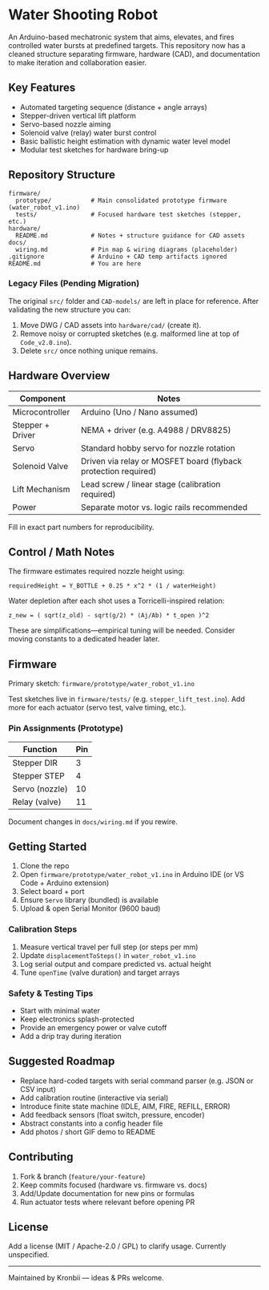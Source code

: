 # Water Shooting Robot

An Arduino-based mechatronic system that aims, elevates, and fires controlled water bursts at predefined targets. This repository now has a cleaned structure separating firmware, hardware (CAD), and documentation to make iteration and collaboration easier.

## Key Features
- Automated targeting sequence (distance + angle arrays)
- Stepper-driven vertical lift platform
- Servo-based nozzle aiming
- Solenoid valve (relay) water burst control
- Basic ballistic height estimation with dynamic water level model
- Modular test sketches for hardware bring-up

## Repository Structure
```
firmware/
  prototype/           # Main consolidated prototype firmware (water_robot_v1.ino)
  tests/               # Focused hardware test sketches (stepper, etc.)
hardware/
  README.md            # Notes + structure guidance for CAD assets
docs/
  wiring.md            # Pin map & wiring diagrams (placeholder)
.gitignore             # Arduino + CAD temp artifacts ignored
README.md              # You are here
```

### Legacy Files (Pending Migration)
The original `src/` folder and `CAD-models/` are left in place for reference. After validating the new structure you can:
1. Move DWG / CAD assets into `hardware/cad/` (create it).
2. Remove noisy or corrupted sketches (e.g. malformed line at top of `Code_v2.0.ino`).
3. Delete `src/` once nothing unique remains.

## Hardware Overview
| Component            | Notes |
|----------------------|-------|
| Microcontroller      | Arduino (Uno / Nano assumed) |
| Stepper + Driver     | NEMA + driver (e.g. A4988 / DRV8825) |
| Servo                | Standard hobby servo for nozzle rotation |
| Solenoid Valve       | Driven via relay or MOSFET board (flyback protection required) |
| Lift Mechanism       | Lead screw / linear stage (calibration required) |
| Power                | Separate motor vs. logic rails recommended |

Fill in exact part numbers for reproducibility.

## Control / Math Notes
The firmware estimates required nozzle height using:
```
requiredHeight = Y_BOTTLE + 0.25 * x^2 * (1 / waterHeight)
```
Water depletion after each shot uses a Torricelli-inspired relation:
```
z_new = ( sqrt(z_old) - sqrt(g/2) * (Aj/Ab) * t_open )^2
```
These are simplifications—empirical tuning will be needed. Consider moving constants to a dedicated header later.

## Firmware
Primary sketch: `firmware/prototype/water_robot_v1.ino`

Test sketches live in `firmware/tests/` (e.g. `stepper_lift_test.ino`). Add more for each actuator (servo test, valve timing, etc.).

### Pin Assignments (Prototype)
| Function      | Pin |
|---------------|-----|
| Stepper DIR   | 3 |
| Stepper STEP  | 4 |
| Servo (nozzle)| 10 |
| Relay (valve) | 11 |

Document changes in `docs/wiring.md` if you rewire.

## Getting Started
1. Clone the repo
2. Open `firmware/prototype/water_robot_v1.ino` in Arduino IDE (or VS Code + Arduino extension)
3. Select board + port
4. Ensure `Servo` library (bundled) is available
5. Upload & open Serial Monitor (9600 baud)

### Calibration Steps
1. Measure vertical travel per full step (or steps per mm)
2. Update `displacementToSteps()` in `water_robot_v1.ino`
3. Log serial output and compare predicted vs. actual height
4. Tune `openTime` (valve duration) and target arrays

### Safety & Testing Tips
- Start with minimal water
- Keep electronics splash-protected
- Provide an emergency power or valve cutoff
- Add a drip tray during iteration

## Suggested Roadmap
- Replace hard-coded targets with serial command parser (e.g. JSON or CSV input)
- Add calibration routine (interactive via serial)
- Introduce finite state machine (IDLE, AIM, FIRE, REFILL, ERROR)
- Add feedback sensors (float switch, pressure, encoder)
- Abstract constants into a config header file
- Add photos / short GIF demo to README

## Contributing
1. Fork & branch (`feature/your-feature`)
2. Keep commits focused (hardware vs. firmware vs. docs)
3. Add/Update documentation for new pins or formulas
4. Run actuator tests where relevant before opening PR

## License
Add a license (MIT / Apache-2.0 / GPL) to clarify usage. Currently unspecified.

---
Maintained by Kronbii — ideas & PRs welcome.
